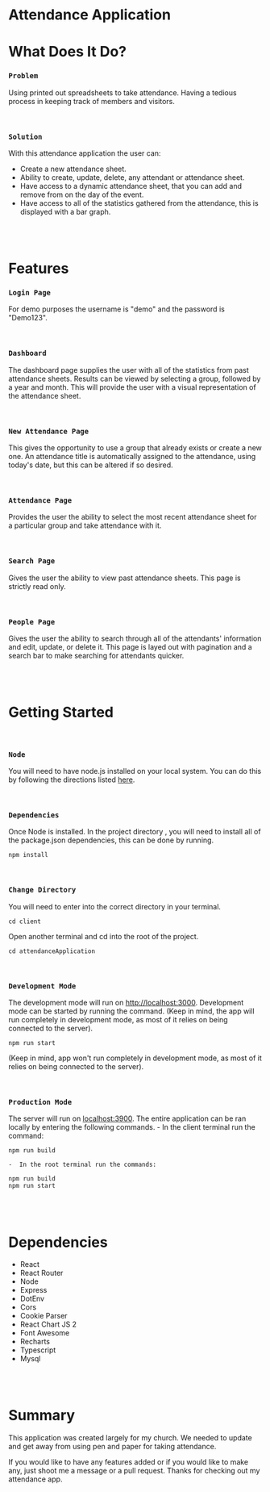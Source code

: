 # Attendance Application

# What Does It Do?

### `Problem`
Using printed out spreadsheets to take attendance.  Having a tedious process in keeping track of members and visitors. 

<br/>

### `Solution`
With this attendance application the user can:

- Create a new attendance sheet.
- Ability to create, update, delete, any attendant or attendance sheet.
- Have access to a dynamic attendance sheet, that you can add and remove from on the day of the event.
- Have access to all of the statistics gathered from the attendance, this is displayed with a bar graph.
 
<br/>
<br/>

# Features

### `Login Page`
For demo purposes the username is "demo" and the password is "Demo123".

<br/>

### `Dashboard`
The dashboard page supplies the user with all of the statistics from past attendance sheets.  Results can be viewed by selecting a group, followed by a year and month.  This will provide the user with a visual representation of the attendance sheet.

<br/>

### `New Attendance Page`
This gives the opportunity to use a group that already exists or create a new one.  An attendance title is automatically assigned to the attendance, using today's date, but this can be altered if so desired.

<br/>

### `Attendance Page`
Provides the user the ability to select the most recent attendance sheet for a particular group and take attendance with it.

<br/>

### `Search Page`
Gives the user the ability to view past attendance sheets.  This page is strictly read only.

<br/>

### `People Page`
Gives the user the ability to search through all of the attendants' information and edit, update, or delete it.  This page is layed out with pagination and a search bar to make searching for attendants quicker.


<br/>
<br/>

# Getting Started
<br/>

### `Node`
You will need to have node.js installed on your local system.  You can do this by following the directions listed [here](https://nodejs.org/en/).

<br/> 

### `Dependencies` 
Once Node is installed.  In the project directory , you will need to install all of the package.json dependencies, this can be done by running. 

    npm install

<br/>

### `Change Directory`
You will need to enter into the correct directory in your terminal.

    cd client

Open another terminal and cd into the root of the project.

    cd attendanceApplication

<br/>

### `Development Mode` 
The development mode will run on [http://localhost:3000](http://localhost:3000).  Development mode can be started by running the command.  (Keep in mind, the app will run completely in development mode, as most of it relies on being connected to the server).

    npm run start

(Keep in mind, app won't run completely in development mode, as most of it relies on being connected to the server).

<br/>

### `Production Mode`
The server will run on [localhost:3900](localhost:3900).  The entire application can be ran locally by entering the following commands.
    - In the client terminal run the command:

    npm run build

    -  In the root terminal run the commands:

    npm run build
    npm run start
<br/>
<br/>

# Dependencies

- React
- React Router
- Node
- Express
- DotEnv
- Cors
- Cookie Parser
- React Chart JS 2
- Font Awesome
- Recharts
- Typescript
- Mysql

<br/>
<br/>

#  Summary
This application was created largely for my church.  We needed to update and get away from using pen and paper for taking attendance.

If you would like to have any features added or if you would like to make any, just shoot me a message or a pull request.  Thanks for checking out my attendance app.
